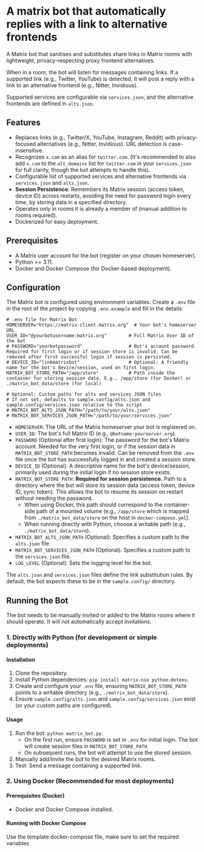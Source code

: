 # A matrix bot that automatically replies with a link to alternative frontends

A Matrix bot that sanitises and substitutes share links in Matrix rooms with lightweight, privacy-respecting proxy frontend alternatives.

When in a room, the bot will listen for messages containing links. If a supported link (e.g., Twitter, YouTube) is detected, it will post a reply with a link to an alternative frontend (e.g., Nitter, Invidious).

Supported services are configurable via `services.json`, and the alternative frontends are defined in `alts.json`.

## Features

- Replaces links (e.g., Twitter/X, YouTube, Instagram, Reddit) with privacy-focused alternatives (e.g., Nitter, Invidious). URL detection is case-insensitive.
- Recognizes `x.com` as an alias for `twitter.com`. (It's recommended to also add `x.com` to the `alt_domains` list for `twitter.com` in your `services.json` for full clarity, though the bot attempts to handle this).
- Configurable list of supported services and alternative frontends via `services.json` and `alts.json`.
- **Session Persistence**: Remembers its Matrix session (access token, device ID) across restarts, avoiding the need for password login every time, by storing data in a specified directory.
- Operates only in rooms it is already a member of (manual addition to rooms required).
- Dockerized for easy deployment.

## Prerequisites

- A Matrix user account for the bot (register on your chosen homeserver).
- Python >= 3.11.
- Docker and Docker Compose (for Docker-based deployment).

## Configuration

The Matrix bot is configured using environment variables. Create a `.env` file in the root of the project by copying `.env.example` and fill in the details:

```env
# .env file for Matrix Bot
HOMESERVER="https://matrix-client.matrix.org"  # Your bot's homeserver URL
USER_ID="@yourbotusername:matrix.org"        # Full Matrix User ID of the bot
# PASSWORD="yourbotpassword"                 # Bot's account password. Required for first login or if session store is invalid. Can be removed after first successful login if session is persisted.
# DEVICE_ID="linkmatrixbot"                  # Optional: A friendly name for the bot's device/session, used on first login.
MATRIX_BOT_STORE_PATH="/app/store"           # Path inside the container for storing session data. E.g., /app/store (for Docker) or ./matrix_bot_data/store (for local)

# Optional: Custom paths for alts and services JSON files
# If not set, defaults to sample.config/alts.json and sample.config/services.json relative to the script
# MATRIX_BOT_ALTS_JSON_PATH="/path/to/your/alts.json"
# MATRIX_BOT_SERVICES_JSON_PATH="/path/to/your/services.json"
```

- `HOMESERVER`: The URL of the Matrix homeserver your bot is registered on.
- `USER_ID`: The bot's full Matrix ID (e.g., `@botname:yourserver.org`).
- `PASSWORD` (Optional after first login): The password for the bot's Matrix account. Needed for the very first login, or if the session data in `MATRIX_BOT_STORE_PATH` becomes invalid. Can be removed from the `.env` file once the bot has successfully logged in and created a session store.
- `DEVICE_ID` (Optional): A descriptive name for the bot's device/session, primarily used during the initial login if no session store exists.
- `MATRIX_BOT_STORE_PATH`: **Required for session persistence.** Path to a directory where the bot will store its session data (access token, device ID, sync token). This allows the bot to resume its session on restart without needing the password.
    - When using Docker, this path should correspond to the container-side path of a mounted volume (e.g., `/app/store` which is mapped from `./matrix_bot_data/store` on the host in `docker-compose.yml`).
    - When running directly with Python, choose a writable path (e.g., `./matrix_bot_data/store`).
- `MATRIX_BOT_ALTS_JSON_PATH` (Optional): Specifies a custom path to the `alts.json` file.
- `MATRIX_BOT_SERVICES_JSON_PATH` (Optional): Specifies a custom path to the `services.json` file.
- `LOG_LEVEL` (Optional): Sets the logging level for the bot.

The `alts.json` and `services.json` files define the link substitution rules. By default, the bot expects these to be in the `sample.config/` directory.

## Running the Bot

The bot needs to be manually invited or added to the Matrix rooms where it should operate. It will not automatically accept invitations.

### 1. Directly with Python (for development or simple deployments)

#### Installation

1.  Clone the repository.
2.  Install Python dependencies: `pip install matrix-nio python-dotenv`.
3.  Create and configure your `.env` file, ensuring `MATRIX_BOT_STORE_PATH` points to a writable directory (e.g., `./matrix_bot_data/store`).
4.  Ensure `sample.config/alts.json` and `sample.config/services.json` exist (or your custom paths are configured).

#### Usage

1.  Run the bot: `python matrix_bot.py`.
    *   On the first run, ensure `PASSWORD` is set in `.env` for initial login. The bot will create session files in `MATRIX_BOT_STORE_PATH`.
    *   On subsequent runs, the bot will attempt to use the stored session.
2.  Manually add/invite the bot to the desired Matrix rooms.
3.  Test: Send a message containing a supported link.

### 2. Using Docker (Recommended for most deployments)

#### Prerequisites (Docker)

- Docker and Docker Compose installed.

#### Running with Docker Compose

Use the template docker-compose file, make sure to set the required variables
